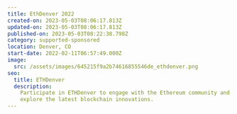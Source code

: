 ```yaml
---
title: EthDenver 2022
created-on: 2023-05-03T08:06:17.813Z
updated-on: 2023-05-03T08:06:17.813Z
published-on: 2023-05-03T08:22:38.798Z
category: supported-sponsored
location: Denver, CO
start-date: 2022-02-11T06:57:49.000Z
image:
  src: /assets/images/645215f9a2b74616855546de_ethdenver.png
seo:
  title: ETHDenver
  description:
    Participate in ETHDenver to engage with the Ethereum community and
    explore the latest blockchain innovations.
---
```

